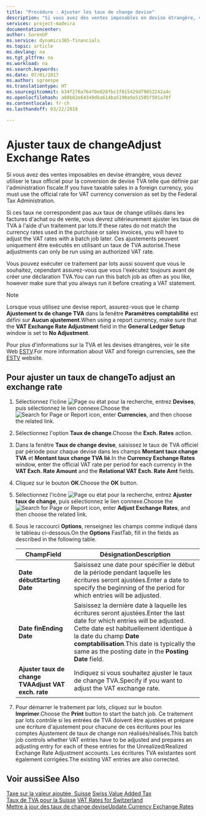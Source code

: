 ```yaml
---
title: "Procédure : Ajuster les taux de change devise"
description: "Si vous avez des ventes imposables en devise étrangère, vous devez utiliser le taux officiel pour la conversion de devise TVA telle que définie par l'administration fiscale."
services: project-madeira
documentationcenter: 
author: SorenGP
ms.service: dynamics365-financials
ms.topic: article
ms.devlang: na
ms.tgt_pltfrm: na
ms.workload: na
ms.search.keywords: 
ms.date: 07/01/2017
ms.author: sgroespe
ms.translationtype: HT
ms.sourcegitcommit: b34f276a764f0e828fbc1f015429df9852242a4c
ms.openlocfilehash: a88b82e64349d6a614ba5190a9a51505f501a70f
ms.contentlocale: fr-ch
ms.lasthandoff: 03/22/2018

---
```

# <a name="adjust-exchange-rates"></a><span data-ttu-id="6c30b-103">Ajuster taux de change</span><span class="sxs-lookup"><span data-stu-id="6c30b-103">Adjust Exchange Rates</span></span>
<span data-ttu-id="6c30b-104">Si vous avez des ventes imposables en devise étrangère, vous devez utiliser le taux officiel pour la conversion de devise TVA telle que définie par l'administration fiscale.</span><span class="sxs-lookup"><span data-stu-id="6c30b-104">If you have taxable sales in a foreign currency, you must use the official rate for VAT currency conversion as set by the Federal Tax Administration.</span></span>  

<span data-ttu-id="6c30b-105">Si ces taux ne correspondent pas aux taux de change utilisés dans les factures d'achat ou de vente, vous devrez ultérieurement ajuster les taux de TVA à l'aide d'un traitement par lots.</span><span class="sxs-lookup"><span data-stu-id="6c30b-105">If these rates do not match the currency rates used in the purchase or sales invoices, you will have to adjust the VAT rates with a batch job later.</span></span> <span data-ttu-id="6c30b-106">Ces ajustements peuvent uniquement être exécutés en utilisant un taux de TVA autorisé.</span><span class="sxs-lookup"><span data-stu-id="6c30b-106">These adjustments can only be run using an authorized VAT rate.</span></span>  

<span data-ttu-id="6c30b-107">Vous pouvez exécuter ce traitement par lots aussi souvent que vous le souhaitez, cependant assurez-vous que vous l'exécutez toujours avant de créer une déclaration TVA.</span><span class="sxs-lookup"><span data-stu-id="6c30b-107">You can run this batch job as often as you like, however make sure that you always run it before creating a VAT statement.</span></span>  

> [!NOTE]  
>  <span data-ttu-id="6c30b-108">Lorsque vous utilisez une devise report, assurez-vous que le champ **Ajustement tx de change TVA** dans la fenêtre **Paramètres comptabilité** est défini sur **Aucun ajustement**.</span><span class="sxs-lookup"><span data-stu-id="6c30b-108">When using a report currency, make sure that the **VAT Exchange Rate Adjustment** field in the **General Ledger Setup** window is set to **No Adjustment**.</span></span>  

<span data-ttu-id="6c30b-109">Pour plus d'informations sur la TVA et les devises étrangères, voir le site Web [ESTV](http://go.microsoft.com/fwlink/?LinkId=285999).</span><span class="sxs-lookup"><span data-stu-id="6c30b-109">For more information about VAT and foreign currencies, see the [ESTV](http://go.microsoft.com/fwlink/?LinkId=285999) website.</span></span>  

## <a name="to-adjust-an-exchange-rate"></a><span data-ttu-id="6c30b-110">Pour ajuster un taux de change</span><span class="sxs-lookup"><span data-stu-id="6c30b-110">To adjust an exchange rate</span></span>  

1.  <span data-ttu-id="6c30b-111">Sélectionnez l'icône ![Page ou état pour la recherche](../../media/ui-search/search_small.png "icône Page ou état pour la recherche"), entrez **Devises**, puis sélectionnez le lien connexe.</span><span class="sxs-lookup"><span data-stu-id="6c30b-111">Choose the ![Search for Page or Report](../../media/ui-search/search_small.png "Search for Page or Report icon") icon, enter **Currencies**, and then choose the related link.</span></span>  
2.  <span data-ttu-id="6c30b-112">Sélectionnez l'option **Taux de change**.</span><span class="sxs-lookup"><span data-stu-id="6c30b-112">Choose the **Exch. Rates** action.</span></span>  
3.  <span data-ttu-id="6c30b-113">Dans la fenêtre **Taux de change devise**, saisissez le taux de TVA officiel par période pour chaque devise dans les champs **Montant taux change TVA** et **Montant taux change TVA lié**.</span><span class="sxs-lookup"><span data-stu-id="6c30b-113">In the **Currency Exchange Rates** window, enter the official VAT rate per period for each currency in the **VAT Exch. Rate Amount** and the **Relational VAT Exch. Rate Amt** fields.</span></span>  
4.  <span data-ttu-id="6c30b-114">Cliquez sur le bouton **OK**.</span><span class="sxs-lookup"><span data-stu-id="6c30b-114">Choose the **OK** button.</span></span>  
5.  <span data-ttu-id="6c30b-115">Sélectionnez l'icône ![Page ou état pour la recherche](../../media/ui-search/search_small.png "icône Page ou état pour la recherche"), entrez **Ajuster taux de change**, puis sélectionnez le lien connexe.</span><span class="sxs-lookup"><span data-stu-id="6c30b-115">Choose the ![Search for Page or Report](../../media/ui-search/search_small.png "Search for Page or Report icon") icon, enter **Adjust Exchange Rates**, and then choose the related link.</span></span>  
6.  <span data-ttu-id="6c30b-116">Sous le raccourci **Options**, renseignez les champs comme indiqué dans le tableau ci-dessous.</span><span class="sxs-lookup"><span data-stu-id="6c30b-116">On the **Options** FastTab, fill in the fields as described in the following table.</span></span>   

    |<span data-ttu-id="6c30b-117">Champ</span><span class="sxs-lookup"><span data-stu-id="6c30b-117">Field</span></span>|<span data-ttu-id="6c30b-118">Désignation</span><span class="sxs-lookup"><span data-stu-id="6c30b-118">Description</span></span>|  
    |---------------------------------|---------------------------------------|  
    |<span data-ttu-id="6c30b-119">**Date début**</span><span class="sxs-lookup"><span data-stu-id="6c30b-119">**Starting Date**</span></span>|<span data-ttu-id="6c30b-120">Saisissez une date pour spécifier le début de la période pendant laquelle les écritures seront ajustées.</span><span class="sxs-lookup"><span data-stu-id="6c30b-120">Enter a date to specify the beginning of the period for which entries will be adjusted.</span></span>|  
    |<span data-ttu-id="6c30b-121">**Date fin**</span><span class="sxs-lookup"><span data-stu-id="6c30b-121">**Ending Date**</span></span>|<span data-ttu-id="6c30b-122">Saisissez la dernière date à laquelle les écritures seront ajustées.</span><span class="sxs-lookup"><span data-stu-id="6c30b-122">Enter the last date for which entries will be adjusted.</span></span> <span data-ttu-id="6c30b-123">Cette date est habituellement identique à la date du champ **Date comptabilisation**.</span><span class="sxs-lookup"><span data-stu-id="6c30b-123">This date is typically the same as the posting date in the **Posting Date** field.</span></span>|  
    |<span data-ttu-id="6c30b-124">**Ajuster taux de change TVA**</span><span class="sxs-lookup"><span data-stu-id="6c30b-124">**Adjust VAT exch. rate**</span></span>|<span data-ttu-id="6c30b-125">Indiquez si vous souhaitez ajuster le taux de change TVA.</span><span class="sxs-lookup"><span data-stu-id="6c30b-125">Specify if you want to adjust the VAT exchange rate.</span></span>|  

7.  <span data-ttu-id="6c30b-126">Pour démarrer le traitement par lots, cliquez sur le bouton **Imprimer**.</span><span class="sxs-lookup"><span data-stu-id="6c30b-126">Choose the **Print** button to start the batch job.</span></span> <span data-ttu-id="6c30b-127">Ce traitement par lots contrôle si les entrées de TVA doivent être ajustées et prépare une écriture d'ajustement pour chacune de ces écritures pour les comptes Ajustement de taux de change non réalisés/réalisés.</span><span class="sxs-lookup"><span data-stu-id="6c30b-127">This batch job controls whether VAT entries have to be adjusted and prepares an adjusting entry for each of these entries for the Unrealized/Realized Exchange Rate Adjustment accounts.</span></span> <span data-ttu-id="6c30b-128">Les écritures TVA existantes sont également corrigées.</span><span class="sxs-lookup"><span data-stu-id="6c30b-128">The existing VAT entries are also corrected.</span></span>  

## <a name="see-also"></a><span data-ttu-id="6c30b-129">Voir aussi</span><span class="sxs-lookup"><span data-stu-id="6c30b-129">See Also</span></span>  
 <span data-ttu-id="6c30b-130">[Taxe sur la valeur ajoutée, Suisse](swiss-value-added-tax.md) </span><span class="sxs-lookup"><span data-stu-id="6c30b-130">[Swiss Value Added Tax](swiss-value-added-tax.md) </span></span>  
 <span data-ttu-id="6c30b-131">[Taux de TVA pour la Suisse](vat-rates-for-switzerland.md) </span><span class="sxs-lookup"><span data-stu-id="6c30b-131">[VAT Rates for Switzerland](vat-rates-for-switzerland.md) </span></span>  
[<span data-ttu-id="6c30b-132">Mettre à jour des taux de change devise</span><span class="sxs-lookup"><span data-stu-id="6c30b-132">Update Currency Exchange Rates</span></span>](../../finance-how-update-currencies.md)

